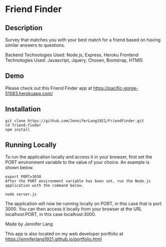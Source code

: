 # Friend Finder

## Description

Survey that matches you with your best match for a friend based on having similar answers to questions.

Backend Technologies Used:  Node.js, Express, Heroku
Frontend Technologies Used: Javascript, Jquery, Chosen, Bootstrap, HTMl5

## Demo

 Please check out this Friend Finder app at https://pacific-gorge-51083.herokuapp.com/

## Installation

```
git clone https://github.com/JenniferLang1921/FriendFinder.git
cd friend-finder
npm install
```

## Running Locally

To run the application locally and access it in your browser, first set the PORT environment variable to the value of your choice. An example is shown below.
```
export PORT=3030
After the PORT environment variable has been set, run the Node.js application with the command below.
```

```
node server.js
```
The application will now be running locally on PORT, in this case that is port 3000. You can then access it locally from your browser at the URL localhost:PORT, in this case localhost:3000.

Made by Jennifer Lang

This app is also located on my web developer portfolio at https://jenniferlang1921.github.io/portfolio.html
